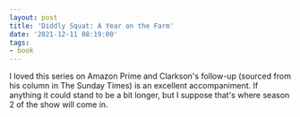 ```yaml
---
layout: post
title: 'Diddly Squat: A Year on the Farm'
date: '2021-12-11 08:19:00'
tags:
- book
---
```


I loved this series on Amazon Prime and Clarkson's follow-up (sourced from his column in The Sunday Times) is an excellent accompaniment. If anything it could stand to be a bit longer, but I suppose that's where season 2 of the show will come in.

